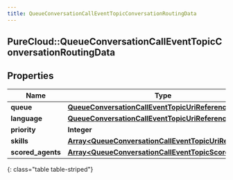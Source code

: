 ```yaml
---
title: QueueConversationCallEventTopicConversationRoutingData
---
```

## PureCloud::QueueConversationCallEventTopicConversationRoutingData

## Properties

|Name | Type | Description | Notes|
|------------ | ------------- | ------------- | -------------|
| **queue** | [**QueueConversationCallEventTopicUriReference**](QueueConversationCallEventTopicUriReference.html) |  | [optional] |
| **language** | [**QueueConversationCallEventTopicUriReference**](QueueConversationCallEventTopicUriReference.html) |  | [optional] |
| **priority** | **Integer** |  | [optional] |
| **skills** | [**Array&lt;QueueConversationCallEventTopicUriReference&gt;**](QueueConversationCallEventTopicUriReference.html) |  | [optional] |
| **scored_agents** | [**Array&lt;QueueConversationCallEventTopicScoredAgent&gt;**](QueueConversationCallEventTopicScoredAgent.html) |  | [optional] |
{: class="table table-striped"}


